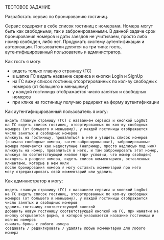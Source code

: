
ТЕСТОВОЕ ЗАДАНИЕ 

Разработать сервис по бронированию гостиниц.

Сервис содержит в себе список гостиниц с номерами. Номера могут быть как свободными, так и забронированными. В данной задаче срок бронирования номеров и даты заездов не учитываем, просто либо номер свободен, либо нет. 
Продумать систему аутентификации и авторизации. Пользователи делятся на три типа: гость, аутентифицированный пользователь и администратор.


Как гость я могу:

   * видеть только главную страницу (ГС)
   * в шапке ГС видеть название сервиса и кнопки LogIn и SignUp
   * на ГС вижу список гостиниц отсортированных по кол-ву свободных номеров (от большего к меньшему)
   * у каждой гостиницы отображается число занятых и свободных номеров
   * при клике на гостиницу получаю редирект на форму аутентификации


Как аутентифицированный пользователь я могу:

    видеть главную страницу (ГС) с названием сервиса и кнопкой LogOut
    на ГС видеть список гостиниц, отсортированных по кол-ву свободных номеров (от большего к меньшему), у каждой гостиницы отображается число занятых и свободных номеров
    кликнуть на гостиницу, провалиться в неё и увидеть список номеров (cначала свободные номера, затем забронированные), забронированные номера помечаются как недоступные (например, просто надписью под ним)
    кликнуть на номер, провалиться в него, и там забронировать этот номер, кликнув по соответствующей кнопке (при условии, что номер свободен)
    находясь в разделе номера, видеть список комментариев, оставленных клиентами, которые в нем жили
    после бронирования номера я могу оставить комментарий про него
    могу отредактировать свой комментарий или удалить


Как администратор я могу:

    видеть главную страницу (ГС) с названием сервиса и кнопкой LogOut
    на ГС видеть список гостиниц, отсортированных по кол-ву свободных номеров (от большего к меньшему), у каждой гостиницы отображается число занятых и свободных номеров
    удалить гостиницу соответствующей кнопкой
    добавить новую гостиницу соответствующей кнопкой на ГС, при нажатии на кнопку открывается форма, в которой указывается название гостиницы и кол-во номеров
    снимать бронь с любого номера
    создавать / редактировать / удалять любые комментарии для любого номера
